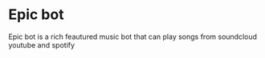 # Epic bot
 Epic bot is a rich feautured music bot that can play songs from soundcloud youtube and spotify
